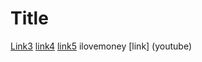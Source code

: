 # Title
[Link3](www.youtube.com)
[link4](http://twitch.tv)
[link5](ilovemoney1)
ilovemoney
[link]         (youtube)
[]()